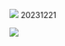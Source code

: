 ![](../_resources/a9f7cd1b730746a6bcf436d6b4c85907.jpg)
20231221


![](../_resources/97d3ab1f6e62408192025faa8cda16ec.jpg)